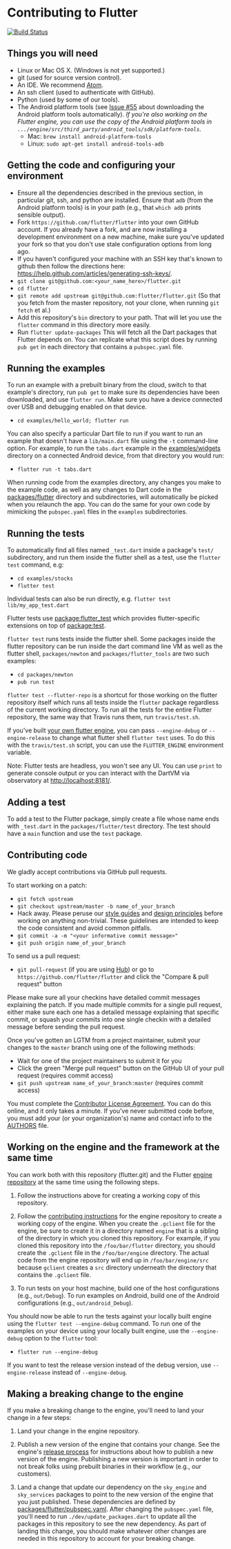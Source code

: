 Contributing to Flutter
=======================

[![Build Status](https://travis-ci.org/flutter/flutter.svg)](https://travis-ci.org/flutter/flutter)

Things you will need
--------------------

 * Linux or Mac OS X. (Windows is not yet supported.)
 * git (used for source version control).
 * An IDE. We recommend [Atom](https://github.com/flutter/engine/wiki/Using-Atom-with-Flutter).
 * An ssh client (used to authenticate with GitHub).
 * Python (used by some of our tools).
 * The Android platform tools (see [Issue #55](https://github.com/flutter/flutter/issues/55)
   about downloading the Android platform tools automatically).
   _If you're also working on the Flutter engine, you can use the
   copy of the Android platform tools in
   `.../engine/src/third_party/android_tools/sdk/platform-tools`._
   - Mac: `brew install android-platform-tools`
   - Linux: `sudo apt-get install android-tools-adb`

Getting the code and configuring your environment
-------------------------------------------------

 * Ensure all the dependencies described in the previous section, in particular
   git, ssh, and python are installed. Ensure that `adb`
   (from the Android platform tools) is in your path (e.g.,
   that `which adb` prints sensible output).
 * Fork `https://github.com/flutter/flutter` into your own GitHub account. If
   you already have a fork, and are now installing a development environment on
   a new machine, make sure you've updated your fork so that you don't use stale
   configuration options from long ago.
 * If you haven't configured your machine with an SSH key that's known to github then
   follow the directions here: https://help.github.com/articles/generating-ssh-keys/.
 * `git clone git@github.com:<your_name_here>/flutter.git`
 * `cd flutter`
 * `git remote add upstream git@github.com:flutter/flutter.git` (So that you
   fetch from the master repository, not your clone, when running `git fetch`
   et al.)
 * Add this repository's `bin` directory to your path. That will let you use the
   `flutter` command in this directory more easily.
 * Run `flutter update-packages` This will fetch all the Dart packages that
   Flutter depends on. You can replicate what this script does by running
   `pub get` in each directory that contains a `pubspec.yaml` file.

Running the examples
--------------------

To run an example with a prebuilt binary from the cloud, switch to that
example's directory, run `pub get` to make sure its dependencies have been
downloaded, and use `flutter run`. Make sure you have a device connected over
USB and debugging enabled on that device.

 * `cd examples/hello_world; flutter run`

You can also specify a particular Dart file to run if you want to run an example
that doesn't have a `lib/main.dart` file using the `-t` command-line option. For
example, to run the `tabs.dart` example in the [examples/widgets](examples/widgets)
directory on a connected Android device, from that directory you would run:

 * `flutter run -t tabs.dart`

When running code from the examples directory, any changes you make to the
example code, as well as any changes to Dart code in the
[packages/flutter](packages/flutter) directory and subdirectories, will
automatically be picked when you relaunch the app.  You can do the same for your
own code by mimicking the `pubspec.yaml` files in the `examples` subdirectories.

Running the tests
-----------------

To automatically find all files named `_test.dart` inside a package's `test/` subdirectory, and run them inside the flutter shell as a test, use the `flutter test` command, e.g:

 * `cd examples/stocks`
 * `flutter test`

Individual tests can also be run directly, e.g. `flutter test lib/my_app_test.dart`

Flutter tests use [package:flutter_test](https://github.com/flutter/flutter/tree/master/packages/flutter_test) which provides flutter-specific extensions on top of [package:test](https://pub.dartlang.org/packages/test).

`flutter test` runs tests inside the flutter shell.  Some packages inside the flutter repository can be run inside the dart command line VM as well as the flutter shell, `packages/newton` and `packages/flutter_tools` are two such examples:

 * `cd packages/newton`
 * `pub run test`

`flutter test --flutter-repo` is a shortcut for those working on the flutter repository itself which runs all tests inside the `flutter` package regardless of the current working directory.
To run all the tests for the entire Flutter repository, the same way that Travis runs them, run `travis/test.sh`.

If you've built [your own flutter engine](#working-on-the-engine-and-the-framework-at-the-same-time), you can pass `--engine-debug` or `--engine-release` to change what flutter shell `flutter test` uses.
To do this with the `travis/test.sh` script, you can use the `FLUTTER_ENGINE` environment variable.

Note: Flutter tests are headless, you won't see any UI. You can use
`print` to generate console output or you can interact with the DartVM
via observatory at [http://localhost:8181/](http://localhost:8181/).

Adding a test
-------------

To add a test to the Flutter package, simply create a file whose name
ends with `_test.dart` in the `packages/flutter/test` directory. The
test should have a `main` function and use the `test` package.

Contributing code
-----------------

We gladly accept contributions via GitHub pull requests.

To start working on a patch:

 * `git fetch upstream`
 * `git checkout upstream/master -b name_of_your_branch`
 * Hack away. Please peruse our
 [style guides](https://flutter.io/style-guide/) and
 [design principles](https://flutter.io/design-principles/) before
 working on anything non-trivial. These guidelines are intended to
 keep the code consistent and avoid common pitfalls.
 * `git commit -a -m "<your informative commit message>"`
 * `git push origin name_of_your_branch`

To send us a pull request:

* `git pull-request` (if you are using [Hub](http://github.com/github/hub/)) or
  go to `https://github.com/flutter/flutter` and click the
  "Compare & pull request" button

Please make sure all your checkins have detailed commit messages explaining the patch.
If you made multiple commits for a single pull request, either make sure each one has a detailed
message explaining that specific commit, or squash your commits into one single checkin with a
detailed message before sending the pull request.

Once you've gotten an LGTM from a project maintainer, submit your changes to the
`master` branch using one of the following methods:

* Wait for one of the project maintainers to submit it for you
* Click the green "Merge pull request" button on the GitHub UI of your pull
  request (requires commit access)
* `git push upstream name_of_your_branch:master` (requires commit access)

You must complete the
[Contributor License Agreement](https://cla.developers.google.com/clas).
You can do this online, and it only takes a minute.
If you've never submitted code before, you must add your (or your
organization's) name and contact info to the [AUTHORS](AUTHORS) file.

Working on the engine and the framework at the same time
--------------------------------------------------------

You can work both with this repository (flutter.git) and the Flutter
[engine repository](https://github.com/flutter/engine) at the same time using
the following steps.

1. Follow the instructions above for creating a working copy of this repository.

2. Follow the [contributing instructions](https://github.com/flutter/engine/blob/master/CONTRIBUTING.md)
   for the engine repository to create a working copy of the engine. When you
   create the `.gclient` file for the engine, be sure to create it in a
   directory named `engine` that is a sibling of the directory in which you
   cloned this repository. For example, if you cloned this repository into the
   `/foo/bar/flutter` directory, you should create the `.gclient` file in the
   `/foo/bar/engine` directory. The actual code from the engine repository will
   end up in `/foo/bar/engine/src` because `gclient` creates a `src` directory
   underneath the directory that contains the `.gclient` file.

3. To run tests on your host machine, build one of the host configurations
   (e.g., `out/Debug`). To run examples on Android, build one of the Android
   configurations (e.g., `out/android_Debug`).

You should now be able to run the tests against your locally built
engine using the `flutter test --engine-debug` command. To run one of the
examples on your device using your locally built engine, use the
`--engine-debug` option to the `flutter` tool:

 * `flutter run --engine-debug`

If you want to test the release version instead of the debug version,
use `--engine-release` instead of `--engine-debug`.

Making a breaking change to the engine
--------------------------------------

If you make a breaking change to the engine, you'll need to land your change in a
few steps:

1. Land your change in the engine repository.

2. Publish a new version of the engine that contains your change. See the
   engine's [release process](https://github.com/flutter/engine/wiki/Release-process)
   for instructions about how to publish a new version of the engine. Publishing
   a new version is important in order to not break folks using prebuilt
   binaries in their workflow (e.g., our customers).

3. Land a change that update our dependency on the `sky_engine` and
   `sky_services` packages to point to the new version of the engine that you
   just published. These dependencies are defined by [packages/flutter/pubspec.yaml](packages/flutter/pubspec.yaml).
   After changing the `pubspec.yaml` file, you'll need to run
   `./dev/update_packages.dart` to update all the packages in this repository to
   see the new dependency. As part of landing this change, you should make
   whatever other changes are needed in this repository to account for your
   breaking change.
